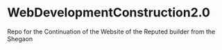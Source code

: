 # WebDevelopmentConstruction2.0
Repo for the Continuation of the Website of the Reputed builder from the Shegaon
